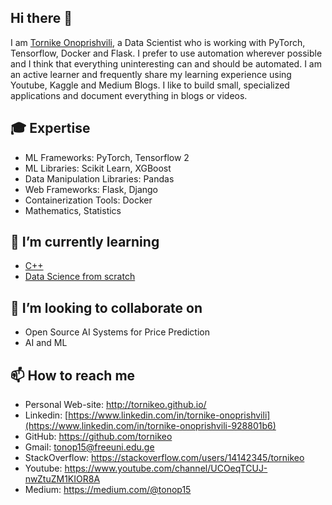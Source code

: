 ## Hi there 👋

I am [Tornike Onoprishvili](http://tornikeo.github.io/), a Data Scientist who is working with PyTorch, Tensorflow, Docker and Flask. I prefer to use automation wherever possible and I think that everything uninteresting can and should be automated. I am an active learner and frequently share my learning experience using Youtube, Kaggle and Medium Blogs. I like to build small, specialized applications and document everything in blogs or videos.  


## 🎓 Expertise

- ML Frameworks: PyTorch, Tensorflow 2
- ML Libraries: Scikit Learn, XGBoost
- Data Manipulation Libraries: Pandas
- Web Frameworks: Flask, Django
- Containerization Tools: Docker
- Mathematics, Statistics

## 🌱 I’m currently learning

- [C++](https://www.amazon.com/Primer-5th-Stanley-B-Lippman/dp/0321714113) 
- [Data Science from scratch](https://www.amazon.com/Data-Science-Scratch-Principles-Python/dp/149190142X)

## 👯 I’m looking to collaborate on

- Open Source AI Systems for Price Prediction
- AI and ML


## 📫 How to reach me

- Personal Web-site:  http://tornikeo.github.io/
- Linkedin: [https://www.linkedin.com/in/tornike-onoprishvili](https://www.linkedin.com/in/tornike-onoprishvili-928801b6)
- GitHub: https://github.com/tornikeo
- Gmail: [tonop15@freeuni.edu.ge](mailto:tonop15@freeuni.edu.ge)
- StackOverflow: https://stackoverflow.com/users/14142345/tornikeo
- Youtube: https://www.youtube.com/channel/UCOeqTCUJ-nwZtuZM1KIOR8A
- Medium: https://medium.com/@tonop15


<!--
**tornikeo/tornikeo** is a ✨ _special_ ✨ repository because its `README.md` (this file) appears on your GitHub profile.

Here are some ideas to get you started:

- 🔭 I’m currently working on ...
- 🌱 I’m currently learning ...
- 👯 I’m looking to collaborate on ...
- 🤔 I’m looking for help with ...
- 💬 Ask me about ...
- 📫 How to reach me: ...
- 😄 Pronouns: ...
- ⚡ Fun fact: ...
-->
